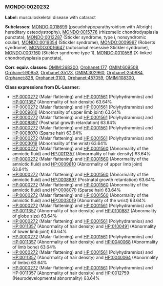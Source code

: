 
### [MONDO:0020232](http://purl.obolibrary.org/obo/MONDO_0020232)
**Label:** musculoskeletal disease with cataract

**Subclasses:** [MONDO:0018699](http://purl.obolibrary.org/obo/MONDO_0018699) (pseudohypoparathyroidism with Albright hereditary osteodystrophy), [MONDO:0015776](http://purl.obolibrary.org/obo/MONDO_0015776) (rhizomelic chondrodysplasia punctata), [MONDO:0012287](http://purl.obolibrary.org/obo/MONDO_0012287) (Stickler syndrome, type i, nonsyndromic ocular), [MONDO:0019354](http://purl.obolibrary.org/obo/MONDO_0019354) (Stickler syndrome), [MONDO:0009997](http://purl.obolibrary.org/obo/MONDO_0009997) (Roberts syndrome), [MONDO:0016647](http://purl.obolibrary.org/obo/MONDO_0016647) (autosomal recessive Stickler syndrome), [MONDO:0007160](http://purl.obolibrary.org/obo/MONDO_0007160) (Stickler syndrome type 1), [MONDO:0010556](http://purl.obolibrary.org/obo/MONDO_0010556) (X-linked chondrodysplasia punctata), 

**Corr. equiv. classes:** [OMIM:268300](http://purl.obolibrary.org/obo/OMIM_268300), [Orphanet:177](http://www.orpha.net/ORDO/Orphanet_177), [OMIM:609508](http://purl.obolibrary.org/obo/OMIM_609508), [Orphanet:90653](http://www.orpha.net/ORDO/Orphanet_90653), [Orphanet:35173](http://www.orpha.net/ORDO/Orphanet_35173), [OMIM:302960](http://purl.obolibrary.org/obo/OMIM_302960), [Orphanet:250984](http://www.orpha.net/ORDO/Orphanet_250984), [Orphanet:828](http://www.orpha.net/ORDO/Orphanet_828), [Orphanet:3103](http://www.orpha.net/ORDO/Orphanet_3103), [Orphanet:457059](http://www.orpha.net/ORDO/Orphanet_457059), [OMIM:108300](http://purl.obolibrary.org/obo/OMIM_108300), 

**Class expressions from DL-Learner:**

- [HP:0000272](http://purl.obolibrary.org/obo/HP_0000272) (Malar flattening) and [HP:0001561](http://purl.obolibrary.org/obo/HP_0001561) (Polyhydramnios) and [HP:0011357](http://purl.obolibrary.org/obo/HP_0011357) (Abnormality of hair density) 63.64%
- [HP:0000272](http://purl.obolibrary.org/obo/HP_0000272) (Malar flattening) and [HP:0001561](http://purl.obolibrary.org/obo/HP_0001561) (Polyhydramnios) and [HP:0009810](http://purl.obolibrary.org/obo/HP_0009810) (Abnormality of upper limb joint) 63.64%
- [HP:0000272](http://purl.obolibrary.org/obo/HP_0000272) (Malar flattening) and [HP:0001561](http://purl.obolibrary.org/obo/HP_0001561) (Polyhydramnios) and [HP:0008897](http://purl.obolibrary.org/obo/HP_0008897) (Postnatal growth retardation) 63.64%
- [HP:0000272](http://purl.obolibrary.org/obo/HP_0000272) (Malar flattening) and [HP:0001561](http://purl.obolibrary.org/obo/HP_0001561) (Polyhydramnios) and [HP:0008070](http://purl.obolibrary.org/obo/HP_0008070) (Sparse hair) 63.64%
- [HP:0000272](http://purl.obolibrary.org/obo/HP_0000272) (Malar flattening) and [HP:0001561](http://purl.obolibrary.org/obo/HP_0001561) (Polyhydramnios) and [HP:0003019](http://purl.obolibrary.org/obo/HP_0003019) (Abnormality of the wrist) 63.64%
- [HP:0000272](http://purl.obolibrary.org/obo/HP_0000272) (Malar flattening) and [HP:0001560](http://purl.obolibrary.org/obo/HP_0001560) (Abnormality of the amniotic fluid) and [HP:0011357](http://purl.obolibrary.org/obo/HP_0011357) (Abnormality of hair density) 63.64%
- [HP:0000272](http://purl.obolibrary.org/obo/HP_0000272) (Malar flattening) and [HP:0001560](http://purl.obolibrary.org/obo/HP_0001560) (Abnormality of the amniotic fluid) and [HP:0009810](http://purl.obolibrary.org/obo/HP_0009810) (Abnormality of upper limb joint) 63.64%
- [HP:0000272](http://purl.obolibrary.org/obo/HP_0000272) (Malar flattening) and [HP:0001560](http://purl.obolibrary.org/obo/HP_0001560) (Abnormality of the amniotic fluid) and [HP:0008897](http://purl.obolibrary.org/obo/HP_0008897) (Postnatal growth retardation) 63.64%
- [HP:0000272](http://purl.obolibrary.org/obo/HP_0000272) (Malar flattening) and [HP:0001560](http://purl.obolibrary.org/obo/HP_0001560) (Abnormality of the amniotic fluid) and [HP:0008070](http://purl.obolibrary.org/obo/HP_0008070) (Sparse hair) 63.64%
- [HP:0000272](http://purl.obolibrary.org/obo/HP_0000272) (Malar flattening) and [HP:0001560](http://purl.obolibrary.org/obo/HP_0001560) (Abnormality of the amniotic fluid) and [HP:0003019](http://purl.obolibrary.org/obo/HP_0003019) (Abnormality of the wrist) 63.64%
- [HP:0000272](http://purl.obolibrary.org/obo/HP_0000272) (Malar flattening) and [HP:0001561](http://purl.obolibrary.org/obo/HP_0001561) (Polyhydramnios) and [HP:0011357](http://purl.obolibrary.org/obo/HP_0011357) (Abnormality of hair density) and [HP:0100887](http://purl.obolibrary.org/obo/HP_0100887) (Abnormality of globe size) 63.64%
- [HP:0000272](http://purl.obolibrary.org/obo/HP_0000272) (Malar flattening) and [HP:0001561](http://purl.obolibrary.org/obo/HP_0001561) (Polyhydramnios) and [HP:0011357](http://purl.obolibrary.org/obo/HP_0011357) (Abnormality of hair density) and [HP:0100491](http://purl.obolibrary.org/obo/HP_0100491) (Abnormality of lower limb joint) 63.64%
- [HP:0000272](http://purl.obolibrary.org/obo/HP_0000272) (Malar flattening) and [HP:0001561](http://purl.obolibrary.org/obo/HP_0001561) (Polyhydramnios) and [HP:0011357](http://purl.obolibrary.org/obo/HP_0011357) (Abnormality of hair density) and [HP:0040068](http://purl.obolibrary.org/obo/HP_0040068) (Abnormality of limb bone) 63.64%
- [HP:0000272](http://purl.obolibrary.org/obo/HP_0000272) (Malar flattening) and [HP:0001561](http://purl.obolibrary.org/obo/HP_0001561) (Polyhydramnios) and [HP:0011357](http://purl.obolibrary.org/obo/HP_0011357) (Abnormality of hair density) and [HP:0040064](http://purl.obolibrary.org/obo/HP_0040064) (Abnormality of limbs) 63.64%
- [HP:0000272](http://purl.obolibrary.org/obo/HP_0000272) (Malar flattening) and [HP:0001561](http://purl.obolibrary.org/obo/HP_0001561) (Polyhydramnios) and [HP:0011357](http://purl.obolibrary.org/obo/HP_0011357) (Abnormality of hair density) and [HP:0012759](http://purl.obolibrary.org/obo/HP_0012759) (Neurodevelopmental abnormality) 63.64%


